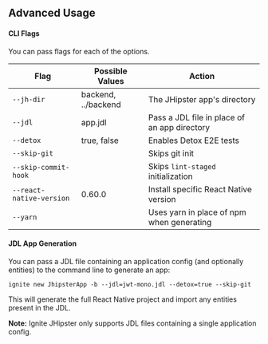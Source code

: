 ## Advanced Usage

#### CLI Flags

You can pass flags for each of the options.

| Flag                     | Possible Values                | Action                                         |
| ------------------------ | ------------------------------ | ---------------------------------------------- |
| `--jh-dir`               | backend, ../backend            | The JHipster app's directory                   |
| `--jdl`                  | app.jdl                        | Pass a JDL file in place of an app directory   |
| `--detox`                | true, false                    | Enables Detox E2E tests                        |
| `--skip-git`             |                                | Skips git init                                 |
| `--skip-commit-hook`     |                                | Skips `lint-staged` initialization             |
| `--react-native-version` | 0.60.0                         | Install specific React Native version          |
| `--yarn                ` |                                | Uses yarn in place of npm when generating      |

#### JDL App Generation

You can pass a JDL file containing an application config (and optionally entities) to the command line to generate an app:

    ignite new JhipsterApp -b --jdl=jwt-mono.jdl --detox=true --skip-git

This will generate the full React Native project and import any entities present in the JDL.

**Note:** Ignite JHipster only supports JDL files containing a single application config.
